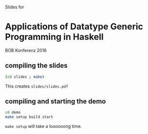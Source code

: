 Slides for

# Applications of Datatype Generic Programming in Haskell

BOB Konferenz 2016

## compiling the slides

``` bash
(cd slides ; make)
```

This creates `slides/slides.pdf`

## compiling and starting the demo

``` bash
cd demo
make setup build start
```

`make setup` will take a loooooong time.
